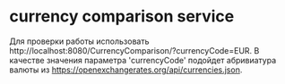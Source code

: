 # currency comparison service
Для проверки работы использовать http://localhost:8080/CurrencyComparison/?currencyCode=EUR.
В качестве значения параметра 'currencyCode' подойдет абривиатура валюты из https://openexchangerates.org/api/currencies.json.


